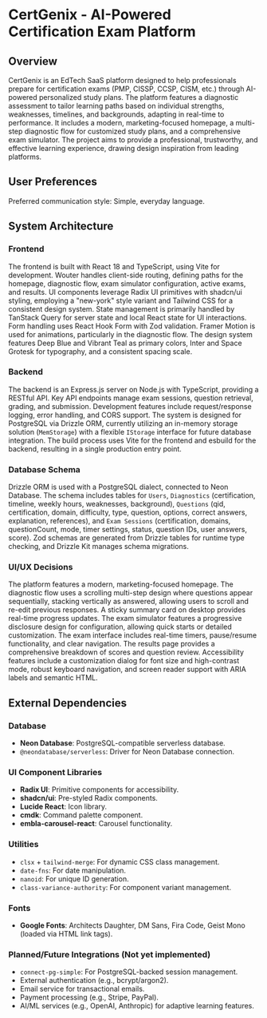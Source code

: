 # CertGenix - AI-Powered Certification Exam Platform

## Overview
CertGenix is an EdTech SaaS platform designed to help professionals prepare for certification exams (PMP, CISSP, CCSP, CISM, etc.) through AI-powered personalized study plans. The platform features a diagnostic assessment to tailor learning paths based on individual strengths, weaknesses, timelines, and backgrounds, adapting in real-time to performance. It includes a modern, marketing-focused homepage, a multi-step diagnostic flow for customized study plans, and a comprehensive exam simulator. The project aims to provide a professional, trustworthy, and effective learning experience, drawing design inspiration from leading platforms.

## User Preferences
Preferred communication style: Simple, everyday language.

## System Architecture

### Frontend
The frontend is built with React 18 and TypeScript, using Vite for development. Wouter handles client-side routing, defining paths for the homepage, diagnostic flow, exam simulator configuration, active exams, and results. UI components leverage Radix UI primitives with shadcn/ui styling, employing a "new-york" style variant and Tailwind CSS for a consistent design system. State management is primarily handled by TanStack Query for server state and local React state for UI interactions. Form handling uses React Hook Form with Zod validation. Framer Motion is used for animations, particularly in the diagnostic flow. The design system features Deep Blue and Vibrant Teal as primary colors, Inter and Space Grotesk for typography, and a consistent spacing scale.

### Backend
The backend is an Express.js server on Node.js with TypeScript, providing a RESTful API. Key API endpoints manage exam sessions, question retrieval, grading, and submission. Development features include request/response logging, error handling, and CORS support. The system is designed for PostgreSQL via Drizzle ORM, currently utilizing an in-memory storage solution (`MemStorage`) with a flexible `IStorage` interface for future database integration. The build process uses Vite for the frontend and esbuild for the backend, resulting in a single production entry point.

### Database Schema
Drizzle ORM is used with a PostgreSQL dialect, connected to Neon Database. The schema includes tables for `Users`, `Diagnostics` (certification, timeline, weekly hours, weaknesses, background), `Questions` (qid, certification, domain, difficulty, type, question, options, correct answers, explanation, references), and `Exam Sessions` (certification, domains, questionCount, mode, timer settings, status, question IDs, user answers, score). Zod schemas are generated from Drizzle tables for runtime type checking, and Drizzle Kit manages schema migrations.

### UI/UX Decisions
The platform features a modern, marketing-focused homepage. The diagnostic flow uses a scrolling multi-step design where questions appear sequentially, stacking vertically as answered, allowing users to scroll and re-edit previous responses. A sticky summary card on desktop provides real-time progress updates. The exam simulator features a progressive disclosure design for configuration, allowing quick starts or detailed customization. The exam interface includes real-time timers, pause/resume functionality, and clear navigation. The results page provides a comprehensive breakdown of scores and question review. Accessibility features include a customization dialog for font size and high-contrast mode, robust keyboard navigation, and screen reader support with ARIA labels and semantic HTML.

## External Dependencies

### Database
- **Neon Database**: PostgreSQL-compatible serverless database.
- `@neondatabase/serverless`: Driver for Neon Database connection.

### UI Component Libraries
- **Radix UI**: Primitive components for accessibility.
- **shadcn/ui**: Pre-styled Radix components.
- **Lucide React**: Icon library.
- **cmdk**: Command palette component.
- **embla-carousel-react**: Carousel functionality.

### Utilities
- `clsx` + `tailwind-merge`: For dynamic CSS class management.
- `date-fns`: For date manipulation.
- `nanoid`: For unique ID generation.
- `class-variance-authority`: For component variant management.

### Fonts
- **Google Fonts**: Architects Daughter, DM Sans, Fira Code, Geist Mono (loaded via HTML link tags).

### Planned/Future Integrations (Not yet implemented)
- `connect-pg-simple`: For PostgreSQL-backed session management.
- External authentication (e.g., bcrypt/argon2).
- Email service for transactional emails.
- Payment processing (e.g., Stripe, PayPal).
- AI/ML services (e.g., OpenAI, Anthropic) for adaptive learning features.